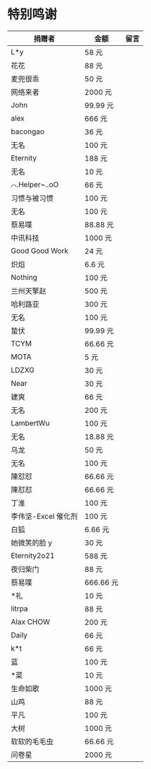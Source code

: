 # 特别鸣谢

| 捐赠者              | 金额      | 留言 |
| ------------------- | --------- | ---- |
| L\*y                | 58 元     |
| 花花                | 88 元     |
| 麦兜很乖            | 50 元     |
| 网络来者            | 2000 元   |
| John                | 99.99 元  |
| alex                | 666 元    |
| bacongao            | 36 元     |
| 无名                | 100 元    |
| Eternity            | 188 元    |
| 无名                | 10 元     |
| ⌒.Helper~..oO       | 66 元     |
| 习惯与被习惯        | 100 元    |
| 无名                | 100 元    |
| 蔡易喋              | 88.88 元  |
| 中讯科技            | 1000 元   |
| Good Good Work      | 24 元     |
| 炽焰                | 6.6 元    |
| Nothing             | 100 元    |
| 兰州天擎赵          | 500 元    |
| 哈利路亚            | 300 元    |
| 无名                | 100 元    |
| 蛰伏                | 99.99 元  |
| TCYM                | 66.66 元  |
| MOTA                | 5 元      |
| LDZXG               | 30 元     |
| Near                | 30 元     |
| 建爽                | 66 元     |
| 无名                | 200 元    |
| LambertWu           | 100 元    |
| 无名                | 18.88 元  |
| 乌龙                | 50 元     |
| 无名                | 100 元    |
| 陳怼怼              | 66.66 元  |
| 陳怼怼              | 66.66 元  |
| 丁淮                | 100 元    |
| 李伟坚-Excel 催化剂 | 100 元    |
| 白狐                | 6.66 元   |
| 她微笑的脸 y        | 30 元     |
| Eternity2o21        | 588 元    |
| 夜归柴门            | 88 元     |
| 蔡易喋              | 666.66 元 |
| \*礼                | 10 元     |
| litrpa              | 88 元     |
| Alax CHOW           | 200 元    |
| Daily               | 66 元     |
| k\*t                | 66 元     |
| 蓝                  | 100 元    |
| \*菜                | 10 元     |
| 生命如歌            | 1000 元   |
| 山鸡                | 88 元   |
| 平凡                | 100 元   |
| 大树                | 1000 元   |
| 软软的毛毛虫        | 66.66 元   |
| 问卷星        | 2000 元   |
